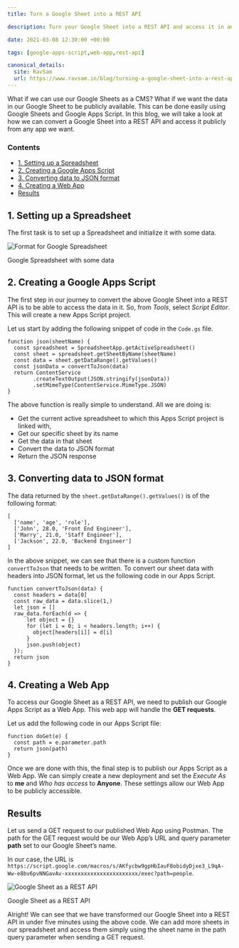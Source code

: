 ```yaml
---
title: Turn a Google Sheet into a REST API

description: Turn your Google Sheet into a REST API and access it in any application.

date: 2021-03-08 12:30:00 +00:00

tags: [google-apps-script,web-app,rest-api]

canonical_details:
  site: RavSam
  url: https://www.ravsam.in/blog/turning-a-google-sheet-into-a-rest-api/
---
```


What if we can use our Google Sheets as a CMS? What if we want the data in our Google Sheet to be publicly available. This can be done easily using Google Sheets and Google Apps Script. In this blog, we will take a look at how we can convert a Google Sheet into a REST API and access it publicly from any app we want.

### Contents

*   [1\. Setting up a Spreadsheet](#1-setting-up-a-spreadsheet)
*   [2\. Creating a Google Apps Script](#2-creating-a-google-apps-script)
*   [3\. Converting data to JSON format](#3-converting-data-to-json-format)
*   [4\. Creating a Web App](#4-creating-a-web-app)
*   [Results](#results)

1\. Setting up a Spreadsheet
----------------------------

The first task is to set up a Spreadsheet and initialize it with some data.

![Format for Google Spreadsheet](https://www.ravsam.in/assets/images/blog-assets/google-sheet-for-rest-api.png)

Google Spreadsheet with some data

2\. Creating a Google Apps Script
---------------------------------

The first step in our journey to convert the above Google Sheet into a REST API is to be able to access the data in it. So, from *Tools*, select *Script Editor*. This will create a new Apps Script project.

Let us start by adding the following snippet of code in the `Code.gs` file.

```
function json(sheetName) {
  const spreadsheet = SpreadsheetApp.getActiveSpreadsheet()
  const sheet = spreadsheet.getSheetByName(sheetName)
  const data = sheet.getDataRange().getValues()
  const jsonData = convertToJson(data)
  return ContentService
        .createTextOutput(JSON.stringify(jsonData))
        .setMimeType(ContentService.MimeType.JSON)
}
```

The above function is really simple to understand. All we are doing is:

*   Get the current active spreadsheet to which this Apps Script project is linked with,
*   Get our specific sheet by its name
*   Get the data in that sheet
*   Convert the data to JSON format
*   Return the JSON response

3\. Converting data to JSON format
----------------------------------

The data returned by the `sheet.getDataRange().getValues()` is of the following format:

```
[
  ['name', 'age', 'role'],
  ['John', 28.0, 'Front End Engineer'],
  ['Marry', 21.0, 'Staff Engineer'],
  ['Jackson', 22.0, 'Backend Engineer']
]
```

In the above snippet, we can see that there is a custom function `convertToJson` that needs to be written. To convert our sheet data with headers into JSON format, let us the following code in our Apps Script.

```
function convertToJson(data) {
  const headers = data[0]
  const raw_data = data.slice(1,)
  let json = []
  raw_data.forEach(d => {
      let object = {}
      for (let i = 0; i < headers.length; i++) {
        object[headers[i]] = d[i]
      }
      json.push(object)
  });
  return json
}
```

4\. Creating a Web App
----------------------

To access our Google Sheet as a REST API, we need to publish our Google Apps Script as a Web App. This web app will handle the **GET requests**.

Let us add the following code in our Apps Script file:

```
function doGet(e) {
  const path = e.parameter.path
  return json(path)
}
```

Once we are done with this, the final step is to publish our Apps Script as a Web App. We can simply create a new deployment and set the *Execute As* to **me** and *Who has access* to **Anyone**. These settings allow our Web App to be publicly accessible.

Results
-------

Let us send a GET request to our published Web App using Postman. The path for the GET request would be our Web App’s URL and query parameter **path** set to our Google Sheet’s name.

In our case, the URL is `https://script.google.com/macros/s/AKfycbw9gpHbIauF8obidyDjxe3_L9qA-Ww-e8bv6pvNNGavAv-xxxxxxxxxxxxxxxxxxxxxxx/exec?path=people`.

![Google Sheet as a REST API](https://www.ravsam.in/assets/images/blog-assets/google-sheet-rest-api-response.png)

Google Sheet as a REST API

Alright! We can see that we have transformed our Google Sheet into a REST API in under five minutes using the above code. We can add more sheets in our spreadsheet and access them simply using the sheet name in the path query parameter when sending a GET request.
    